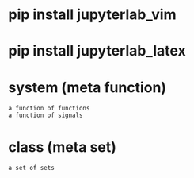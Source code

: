# pip install jupyterlab_vim
# pip install jupyterlab_latex

# system (meta function)
    a function of functions
    a function of signals
    
# class (meta set)
    a set of sets